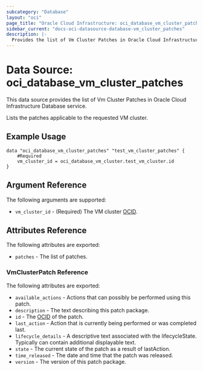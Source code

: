 ```yaml
---
subcategory: "Database"
layout: "oci"
page_title: "Oracle Cloud Infrastructure: oci_database_vm_cluster_patches"
sidebar_current: "docs-oci-datasource-database-vm_cluster_patches"
description: |-
  Provides the list of Vm Cluster Patches in Oracle Cloud Infrastructure Database service
---
```


# Data Source: oci_database_vm_cluster_patches
This data source provides the list of Vm Cluster Patches in Oracle Cloud Infrastructure Database service.

Lists the patches applicable to the requested VM cluster.


## Example Usage

```hcl
data "oci_database_vm_cluster_patches" "test_vm_cluster_patches" {
	#Required
	vm_cluster_id = oci_database_vm_cluster.test_vm_cluster.id
}
```

## Argument Reference

The following arguments are supported:

* `vm_cluster_id` - (Required) The VM cluster [OCID](https://docs.cloud.oracle.com/iaas/Content/General/Concepts/identifiers.htm).


## Attributes Reference

The following attributes are exported:

* `patches` - The list of patches.

### VmClusterPatch Reference

The following attributes are exported:

* `available_actions` - Actions that can possibly be performed using this patch.
* `description` - The text describing this patch package.
* `id` - The [OCID](https://docs.cloud.oracle.com/iaas/Content/General/Concepts/identifiers.htm) of the patch.
* `last_action` - Action that is currently being performed or was completed last.
* `lifecycle_details` - A descriptive text associated with the lifecycleState. Typically can contain additional displayable text. 
* `state` - The current state of the patch as a result of lastAction.
* `time_released` - The date and time that the patch was released.
* `version` - The version of this patch package.

